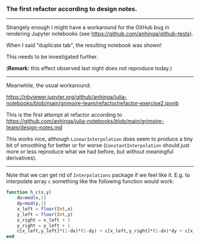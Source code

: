 ### The first refactor according to design notes.

---

Strangely enough I might have a workaround for the GitHub bug in rendering Jupyter notebooks (see https://github.com/anhinga/github-tests). 

When I said "duplicate tab", the resulting notebook was shown!

This needs to be investigated further.

(**Remark:** this effect observed last night does not reproduce today.)

---

Meanwhile, the usual workaround:

https://nbviewer.jupyter.org/github/anhinga/julia-notebooks/blob/main/grimoire-team/refactor/refactor-exercise2.ipynb

This is the first attempt at refactor according to https://github.com/anhinga/julia-notebooks/blob/main/grimoire-team/design-notes.md

This works nice, although `LinearInterpolation` does seem to produce a tiny bit of smoothing for better or for worse 
(`ConstantInterpolation` should just more or less reproduce what we had before, but without meaningful derivatives).

---

Note that we can get rid of `Interpolations` package if we feel like it. E.g. to interpolate array `c` something like
the following function would work:
```julia
function h_c(x,y)
    dx=mod(x,1)
    dy=mod(y,1)
    x_left = floor(Int,x)
    y_left = floor(Int,y)
    x_right = x_left + 1
    y_right = y_left + 1
    c[x_left,y_left]*(1-dx)*(1-dy) + c[x_left,y_right]*(1-dx)*dy + c[x_right,y_left]*dx*(1-dy) + c[x_right, y_right]*dx*dy
end
```
